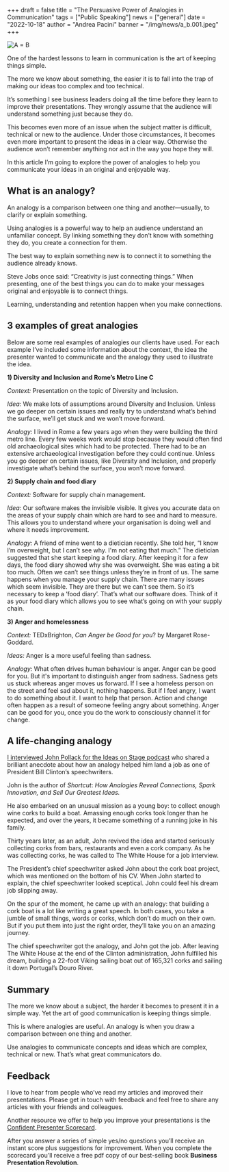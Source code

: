 +++
draft = false
title = "The Persuasive Power of Analogies in Communication"
tags = ["Public Speaking"]
news = ["general"]
date = "2022-10-18"
author = "Andrea Pacini"
banner = "/img/news/a_b.001.jpeg"
+++
<!--StartFragment-->

![A = B](/img/news/169.jpg)

One of the hardest lessons to learn in communication is the art of keeping things simple.

The more we know about something, the easier it is to fall into the trap of making our ideas too complex and too technical.

It’s something I see business leaders doing all the time before they learn to improve their presentations. They wrongly assume that the audience will understand something just because they do.

This becomes even more of an issue when the subject matter is difficult, technical or new to the audience. Under those circumstances, it becomes even more important to present the ideas in a clear way. Otherwise the audience won’t remember anything nor act in the way you hope they will.

In this article I’m going to explore the power of analogies to help you communicate your ideas in an original and enjoyable way. 

## What is an analogy?

An analogy is a comparison between one thing and another—usually, to clarify or explain something.

Using analogies is a powerful way to help an audience understand an unfamiliar concept. By linking something they don’t know with something they do, you create a connection for them. 

The best way to explain something new is to connect it to something the audience already knows.

Steve Jobs once said: “Creativity is just connecting things.” When presenting, one of the best things you can do to make your messages original and enjoyable is to connect things. 

Learning, understanding and retention happen when you make connections.

## 3 examples of great analogies 

Below are some real examples of analogies our clients have used. For each example I’ve included some information about the context, the idea the presenter wanted to communicate and the analogy they used to illustrate the idea. 

**1) Diversity and Inclusion and Rome’s Metro Line C**

*Context:* Presentation on the topic of Diversity and Inclusion. 

*Idea:* We make lots of assumptions around Diversity and Inclusion. Unless we go deeper on certain issues and really try to understand what’s behind the surface, we’ll get stuck and we won’t move forward.

*Analogy:* I lived in Rome a few years ago when they were building the third metro line. Every few weeks work would stop because they would often find old archaeological sites which had to be protected. There had to be an extensive archaeological investigation before they could continue. Unless you go deeper on certain issues, like Diversity and Inclusion, and properly investigate what’s behind the surface, you won’t move forward. 

**2) Supply chain and food diary** 

*Context:* Software for supply chain management.  

*Idea:* Our software makes the invisible visible. It gives you accurate data on the areas of your supply chain which are hard to see and hard to measure. This allows you to understand where your organisation is doing well and where it needs improvement.

*Analogy:* A friend of mine went to a dietician recently. She told her, “I know I’m overweight, but I can’t see why. I'm not eating that much.” The dietician suggested that she start keeping a food diary. After keeping it for a few days, the food diary showed why she was overweight. She was eating a bit too much. Often we can’t see things unless they’re in front of us. The same happens when you manage your supply chain. There are many issues which seem invisible. They are there but we can’t see them. So it’s necessary to keep a ‘food diary’. That’s what our software does. Think of it as your food diary which allows you to see what’s going on with your supply chain. 

**3) Anger and homelessness**

*Context:* TEDxBrighton, *Can Anger be Good for you*? by Margaret Rose-Goddard.

*Ideas:* Anger is a more useful feeling than sadness.

*Analogy:* What often drives human behaviour is anger. Anger can be good for you. But it's important to distinguish anger from sadness. Sadness gets us stuck whereas anger moves us forward. If I see a homeless person on the street and feel sad about it, nothing happens. But if I feel angry, I want to do something about it. I want to help that person. Action and change often happen as a result of someone feeling angry about something. Anger can be good for you, once you do the work to consciously channel it for change. 

## A life-changing analogy

[I interviewed John Pollack for the Ideas on Stage podcast](https://youtu.be/D1oBUMixJLk) who shared a brilliant anecdote about how an analogy helped him land a job as one of President Bill Clinton’s speechwriters.

John is the author of *Shortcut*: *How Analogies Reveal Connections, Spark Innovation, and Sell Our Greatest Ideas.* 

He also embarked on an unusual mission as a young boy: to collect enough wine corks to build a boat. Amassing enough corks took longer than he expected, and over the years, it became something of a running joke in his family.

Thirty years later, as an adult, John revived the idea and started seriously collecting corks from bars, restaurants and even a cork company. As he was collecting corks, he was called to The White House for a job interview.

The President’s chief speechwriter asked John about the cork boat project, which was mentioned on the bottom of his CV. When John started to explain, the chief speechwriter looked sceptical. John could feel his dream job slipping away.

On the spur of the moment, he came up with an analogy: that building a cork boat is a lot like writing a great speech. In both cases, you take a jumble of small things, words or corks, which don’t do much on their own. But if you put them into just the right order, they’ll take you on an amazing journey.

The chief speechwriter got the analogy, and John got the job. After leaving The White House at the end of the Clinton administration, John fulfilled his dream, building a 22-foot Viking sailing boat out of 165,321 corks and sailing it down Portugal’s Douro River.

## Summary

The more we know about a subject, the harder it becomes to present it in a simple way. Yet the art of good communication is keeping things simple.

This is where analogies are useful. An analogy is when you draw a comparison between one thing and another. 

Use analogies to communicate concepts and ideas which are complex, technical or new. That’s what great communicators do.  

## Feedback 

I love to hear from people who’ve read my articles and improved their presentations. Please get in touch with feedback and feel free to share any articles with your friends and colleagues.

Another resource we offer to help you improve your presentations is the [Confident Presenter Scorecard](https://presentationscorecard.scoreapp.com/).

After you answer a series of simple yes/no questions you’ll receive an instant score plus suggestions for improvement. When you complete the scorecard you’ll receive a free pdf copy of our best-selling book **Business Presentation Revolution**.

<!--EndFragment-->
